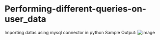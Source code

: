 # Performing-different-queries-on-user_data
Importing datas using mysql connector  in python
Sample Output:
![image](https://github.com/user-attachments/assets/4e124c15-8db0-4c3a-9ce3-52eb061ca49d)
